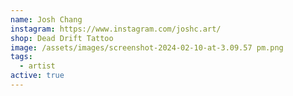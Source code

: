 ```yaml
---
name: Josh Chang
instagram: https://www.instagram.com/joshc.art/
shop: Dead Drift Tattoo
image: /assets/images/screenshot-2024-02-10-at-3.09.57 pm.png
tags:
  - artist
active: true
---
```

